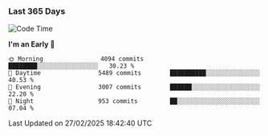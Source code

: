 ### Last 365 Days
<!--START_SECTION:waka-->
![Code Time](http://img.shields.io/badge/Code%20Time-768%20hrs%2023%20mins-blue)

**I'm an Early 🐤** 

```text
🌞 Morning                4094 commits        ████████░░░░░░░░░░░░░░░░░   30.23 % 
🌆 Daytime                5489 commits        ██████████░░░░░░░░░░░░░░░   40.53 % 
🌃 Evening                3007 commits        ██████░░░░░░░░░░░░░░░░░░░   22.20 % 
🌙 Night                  953 commits         ██░░░░░░░░░░░░░░░░░░░░░░░   07.04 % 
```



 Last Updated on 27/02/2025 18:42:40 UTC
<!--END_SECTION:waka-->

<!--
**BrianCurliss/BrianCurliss** is a ✨ _special_ ✨ repository because its `README.md` (this file) appears on your GitHub profile.

Here are some ideas to get you started:

- 🔭 I’m currently working on ...
- 🌱 I’m currently learning ...
- 👯 I’m looking to collaborate on ...
- 🤔 I’m looking for help with ...
- 💬 Ask me about ...
- 📫 How to reach me: ...
- 😄 Pronouns: ...
- ⚡ Fun fact: ...
-->
